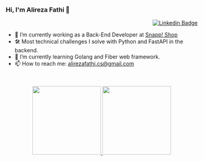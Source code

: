 ### Hi, I'm Alireza Fathi 👋

<div align=right>
  
[![Linkedin Badge](https://img.shields.io/badge/-LinkedIn-blue?style=flat-square&logo=Linkedin&logoColor=white&link=https://www.linkedin.com/in/alirezafathi95/)](https://www.linkedin.com/in/alirezafathi95/) 
</div>

- 🔭 I’m currently working as a Back-End Developer at [Snapp! Shop](https://shop.snapp.ir/)
- 🛠 Most technical challenges I solve with Python and FastAPI in the backend.
- 🌱 I’m currently learning Golang and Fiber web framework.
- 📫 How to reach me: alirezafathi.cs@gmail.com

<br>

<p align="center">
<a href="https://github.com/sudoAlireza">
  <img height="180em" src="https://github-readme-stats-eight-theta.vercel.app/api?username=sudoAlireza&show_icons=true&theme=nord&include_all_commits=true&count_private=true"/>
  <img height="180em" src="https://github-readme-stats-eight-theta.vercel.app/api/top-langs/?username=sudoAlireza&layout=compact&langs_count=10&theme=nord&include_all_commits=true&count_private=true"/>
</a>
</p>
<!--
**sudoAlireza/sudoAlireza** is a ✨ _special_ ✨ repository because its `README.md` (this file) appears on your GitHub profile.

Here are some ideas to get you started:

- 🔭 I’m currently working on ...
- 🌱 I’m currently learning ...
- 👯 I’m looking to collaborate on ...
- 🤔 I’m looking for help with ...
- 💬 Ask me about ...
- 📫 How to reach me: ...
- 😄 Pronouns: ...
- ⚡ Fun fact: ...
-->
